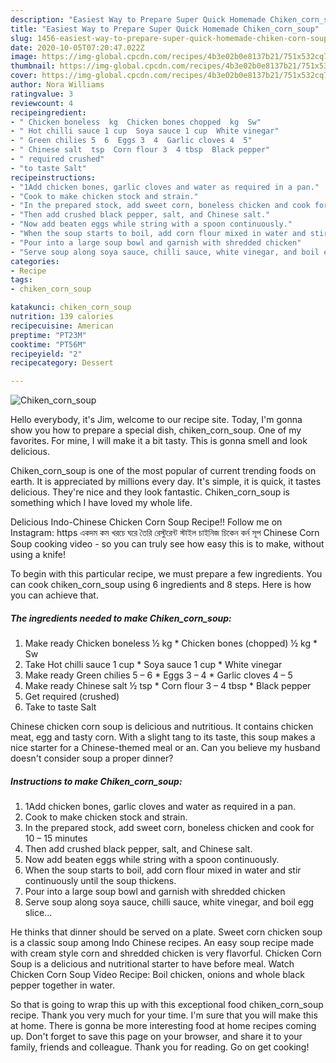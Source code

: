 ```yaml
---
description: "Easiest Way to Prepare Super Quick Homemade Chiken_corn_soup"
title: "Easiest Way to Prepare Super Quick Homemade Chiken_corn_soup"
slug: 1456-easiest-way-to-prepare-super-quick-homemade-chiken-corn-soup
date: 2020-10-05T07:20:47.022Z
image: https://img-global.cpcdn.com/recipes/4b3e02b0e8137b21/751x532cq70/chiken_corn_soup-recipe-main-photo.jpg
thumbnail: https://img-global.cpcdn.com/recipes/4b3e02b0e8137b21/751x532cq70/chiken_corn_soup-recipe-main-photo.jpg
cover: https://img-global.cpcdn.com/recipes/4b3e02b0e8137b21/751x532cq70/chiken_corn_soup-recipe-main-photo.jpg
author: Nora Williams
ratingvalue: 3
reviewcount: 4
recipeingredient:
- " Chicken boneless  kg  Chicken bones chopped  kg  Sw"
- " Hot chilli sauce 1 cup  Soya sauce 1 cup  White vinegar"
- " Green chilies 5  6  Eggs 3  4  Garlic cloves 4  5"
- " Chinese salt  tsp  Corn flour 3  4 tbsp  Black pepper"
- " required crushed"
- "to taste Salt"
recipeinstructions:
- "1Add chicken bones, garlic cloves and water as required in a pan."
- "Cook to make chicken stock and strain."
- "In the prepared stock, add sweet corn, boneless chicken and cook for 10 – 15 minutes"
- "Then add crushed black pepper, salt, and Chinese salt."
- "Now add beaten eggs while string with a spoon continuously."
- "When the soup starts to boil, add corn flour mixed in water and stir continuously until the soup thickens."
- "Pour into a large soup bowl and garnish with shredded chicken"
- "Serve soup along soya sauce, chilli sauce, white vinegar, and boil egg slice..."
categories:
- Recipe
tags:
- chiken_corn_soup

katakunci: chiken_corn_soup 
nutrition: 139 calories
recipecuisine: American
preptime: "PT23M"
cooktime: "PT56M"
recipeyield: "2"
recipecategory: Dessert

---
```



![Chiken_corn_soup](https://img-global.cpcdn.com/recipes/4b3e02b0e8137b21/751x532cq70/chiken_corn_soup-recipe-main-photo.jpg)

Hello everybody, it's Jim, welcome to our recipe site. Today, I'm gonna show you how to prepare a special dish, chiken_corn_soup. One of my favorites. For mine, I will make it a bit tasty. This is gonna smell and look delicious.

Chiken_corn_soup is one of the most popular of current trending foods on earth. It is appreciated by millions every day. It's simple, it is quick, it tastes delicious. They're nice and they look fantastic. Chiken_corn_soup is something which I have loved my whole life.

Delicious Indo-Chinese Chicken Corn Soup Recipe!! Follow me on Instagram: https একদম কম খরচে ঘরে তৈরি রেস্টুরেন্ট স্টাইল চাইনিজ চিকেন কর্ন সূপ Chinese Corn Soup cooking video - so you can truly see how easy this is to make, without using a knife!


To begin with this particular recipe, we must prepare a few ingredients. You can cook chiken_corn_soup using 6 ingredients and 8 steps. Here is how you can achieve that.

<!--inarticleads1-->

##### The ingredients needed to make Chiken_corn_soup:

1. Make ready  Chicken boneless ½ kg * Chicken bones (chopped) ½ kg * Sw
1. Take  Hot chilli sauce 1 cup * Soya sauce 1 cup * White vinegar
1. Make ready  Green chilies 5 – 6 * Eggs 3 – 4 * Garlic cloves 4 – 5
1. Make ready  Chinese salt ½ tsp * Corn flour 3 – 4 tbsp * Black pepper
1. Get  required (crushed)
1. Take to taste Salt


Chinese chicken corn soup is delicious and nutritious. It contains chicken meat, egg and tasty corn. With a slight tang to its taste, this soup makes a nice starter for a Chinese-themed meal or an. Can you believe my husband doesn&#39;t consider soup a proper dinner? 

<!--inarticleads2-->

##### Instructions to make Chiken_corn_soup:

1. 1Add chicken bones, garlic cloves and water as required in a pan.
1. Cook to make chicken stock and strain.
1. In the prepared stock, add sweet corn, boneless chicken and cook for 10 – 15 minutes
1. Then add crushed black pepper, salt, and Chinese salt.
1. Now add beaten eggs while string with a spoon continuously.
1. When the soup starts to boil, add corn flour mixed in water and stir continuously until the soup thickens.
1. Pour into a large soup bowl and garnish with shredded chicken
1. Serve soup along soya sauce, chilli sauce, white vinegar, and boil egg slice...


He thinks that dinner should be served on a plate. Sweet corn chicken soup is a classic soup among Indo Chinese recipes. An easy soup recipe made with cream style corn and shredded chicken is very flavorful. Chicken Corn Soup is a delicious and nutritional starter to have before meal. Watch Chicken Corn Soup Video Recipe: Boil chicken, onions and whole black pepper together in water. 

So that is going to wrap this up with this exceptional food chiken_corn_soup recipe. Thank you very much for your time. I'm sure that you will make this at home. There is gonna be more interesting food at home recipes coming up. Don't forget to save this page on your browser, and share it to your family, friends and colleague. Thank you for reading. Go on get cooking!

